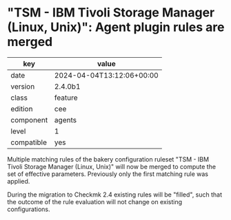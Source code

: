 [//]: # (werk v2)
# "TSM - IBM Tivoli Storage Manager (Linux, Unix)": Agent plugin rules are merged

key        | value
---------- | ---
date       | 2024-04-04T13:12:06+00:00
version    | 2.4.0b1
class      | feature
edition    | cee
component  | agents
level      | 1
compatible | yes

Multiple matching rules of the bakery configuration ruleset "TSM - IBM Tivoli Storage Manager (Linux, Unix)" will now be merged to compute the set of effective parameters.
Previously only the first matching rule was applied.

During the migration to Checkmk 2.4 existing rules will be "filled", such that the outcome of the rule evaluation will not change on existing configurations.
